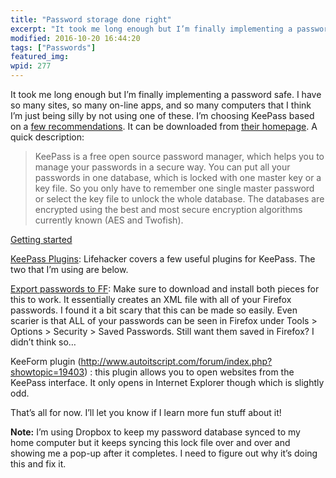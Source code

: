 ```yaml
---
title: "Password storage done right"
excerpt: "It took me long enough but I’m finally implementing a password safe and I’m choosing KeePass."
modified: 2016-10-20 16:44:20
tags: ["Passwords"]
featured_img:
wpid: 277
---
```



It took me long enough but I’m finally implementing a password safe. I have so many sites, so many on-line apps, and so many computers that I think I’m just being silly by not using one of these. I’m choosing KeePass based on a [few recommendations](http://lifehacker.com/5052582/best-of-the-best-the-hive-five-winners). It can be downloaded from [their homepage](http://keepass.info/). A quick description:

> KeePass is a free open source password manager, which helps you to manage your passwords in a secure way. You can put all your passwords in one database, which is locked with one master key or a key file. So you only have to remember one single master password or select the key file to unlock the whole database. The databases are encrypted using the best and most secure encryption algorithms currently known (AES and Twofish).

[Getting started](http://lifehacker.com/software/top/geek-to-live--securely-track-your-passwords-184774.php)

[KeePass Plugins](http://lifehacker.com/5046988/eight-best-keepass-plug+ins-to-master-your-passwords): Lifehacker covers a few useful plugins for KeePass. The two that I’m using are below.

[Export passwords to FF](http://www.mccreath.org.uk/Article/ClockWork-FireFox-to-KeePass-Converter_8.aspx): Make sure to download and install both pieces for this to work. It essentially creates an XML file with all of your Firefox passwords. I found it a bit scary that this can be made so easily. Even scarier is that ALL of your passwords can be seen in Firefox under Tools &gt; Options &gt; Security &gt; Saved Passwords. Still want them saved in Firefox? I didn’t think so…

KeeForm plugin (http://www.autoitscript.com/forum/index.php?showtopic=19403) : this plugin allows you to open websites from the KeePass interface. It only opens in Internet Explorer though which is slightly odd.

That’s all for now. I’ll let you know if I learn more fun stuff about it!

**Note:** I’m using Dropbox to keep my password database synced to my home computer but it keeps syncing this lock file over and over and showing me a pop-up after it completes. I need to figure out why it’s doing this and fix it.
